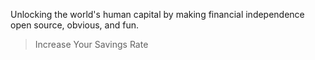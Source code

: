 Unlocking the world's human capital by making financial independence open source, obvious, and fun.

>Increase Your Savings Rate
